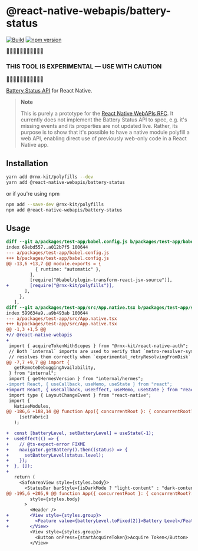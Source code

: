 # @react-native-webapis/battery-status

[![Build](https://github.com/microsoft/rnx-kit/actions/workflows/build.yml/badge.svg)](https://github.com/microsoft/rnx-kit/actions/workflows/build.yml)
[![npm version](https://img.shields.io/npm/v/@react-native-webapis/battery-status)](https://www.npmjs.com/package/@react-native-webapis/battery-status)

🚧🚧🚧🚧🚧🚧🚧🚧🚧🚧🚧

### THIS TOOL IS EXPERIMENTAL — USE WITH CAUTION

🚧🚧🚧🚧🚧🚧🚧🚧🚧🚧🚧

[Battery Status API](https://developer.mozilla.org/en-US/docs/Web/API/Battery_Status_API)
for React Native.

> **Note**
>
> This is purely a prototype for the
> [React Native WebAPIs RFC](https://github.com/microsoft/rnx-kit/pull/2504). It
> currently does not implement the Battery Status API to spec, e.g. it's missing
> events and its properties are not updated live. Rather, its purpose is to show
> that it's possible to have a native module polyfill a web API, enabling direct
> use of previously web-only code in a React Native app.

## Installation

```sh
yarn add @rnx-kit/polyfills --dev
yarn add @react-native-webapis/battery-status
```

or if you're using npm

```sh
npm add --save-dev @rnx-kit/polyfills
npm add @react-native-webapis/battery-status
```

## Usage

```diff
diff --git a/packages/test-app/babel.config.js b/packages/test-app/babel.config.js
index 69ebd557..a012b7f5 100644
--- a/packages/test-app/babel.config.js
+++ b/packages/test-app/babel.config.js
@@ -13,6 +13,7 @@ module.exports = {
           { runtime: "automatic" },
         ],
         [require("@babel/plugin-transform-react-jsx-source")],
+        [require("@rnx-kit/polyfills")],
       ],
     },
   ],
diff --git a/packages/test-app/src/App.native.tsx b/packages/test-app/src/App.native.tsx
index 599634a9..a9b493ab 100644
--- a/packages/test-app/src/App.native.tsx
+++ b/packages/test-app/src/App.native.tsx
@@ -1,3 +1,5 @@
+// @react-native-webapis
+
 import { acquireTokenWithScopes } from "@rnx-kit/react-native-auth";
 // Both `internal` imports are used to verify that `metro-resolver-symlinks`
 // resolves them correctly when `experimental_retryResolvingFromDisk` is
@@ -7,7 +9,7 @@ import {
   getRemoteDebuggingAvailability,
 } from "internal";
 import { getHermesVersion } from "internal/hermes";
-import React, { useCallback, useMemo, useState } from "react";
+import React, { useCallback, useEffect, useMemo, useState } from "react";
 import type { LayoutChangeEvent } from "react-native";
 import {
   NativeModules,
@@ -186,6 +188,14 @@ function App({ concurrentRoot }: { concurrentRoot?: boolean }) {
     [setFabric]
   );

+  const [batteryLevel, setBatteryLevel] = useState(-1);
+  useEffect(() => {
+    // @ts-expect-error FIXME
+    navigator.getBattery().then((status) => {
+      setBatteryLevel(status.level);
+    });
+  }, []);
+
   return (
     <SafeAreaView style={styles.body}>
       <StatusBar barStyle={isDarkMode ? "light-content" : "dark-content"} />
@@ -195,6 +205,9 @@ function App({ concurrentRoot }: { concurrentRoot?: boolean }) {
         style={styles.body}
       >
         <Header />
+        <View style={styles.group}>
+          <Feature value={batteryLevel.toFixed(2)}>Battery Level</Feature>
+        </View>
         <View style={styles.group}>
           <Button onPress={startAcquireToken}>Acquire Token</Button>
         </View>
```
